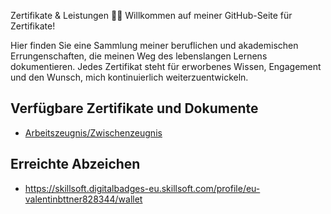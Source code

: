 Zertifikate & Leistungen 📜✨
Willkommen auf meiner GitHub-Seite für Zertifikate!

Hier finden Sie eine Sammlung meiner beruflichen und akademischen Errungenschaften, die meinen Weg des lebenslangen Lernens dokumentieren. Jedes Zertifikat steht für erworbenes Wissen, Engagement und den Wunsch, mich kontinuierlich weiterzuentwickeln. 


## Verfügbare Zertifikate und Dokumente

- [Arbeitszeugnis/Zwischenzeugnis](Arbeitszeugnis_Zwischenzeugnis.pdf)

## Erreichte Abzeichen

- https://skillsoft.digitalbadges-eu.skillsoft.com/profile/eu-valentinbttner828344/wallet
